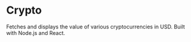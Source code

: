 # Crypto

Fetches and displays the value of various cryptocurrencies in USD. Built with Node.js and React.
